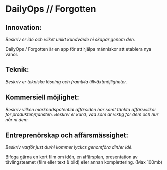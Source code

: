 # DailyOps // Forgotten


## Innovation:
*Beskriv er idé och vilket unikt kundvärde ni skapar genom den.*

DailyOps / Forgotten är en app för att hjälpa människor att etablera nya vanor.




## Teknik:
*Beskriv er tekniska lösning och framtida tillväxtmöjligheter.*



## Kommersiell möjlighet:
*Beskriv vilken marknadspotential affärsidén har samt tänkta affärsvillkor för produkten/tjänsten. Beskriv er kund, vad som är viktig för dem och hur når ni dem.*




## Entreprenörskap och affärsmässighet:
*Beskriv varför just du/ni kommer lyckas genomföra din/er idé.*







Bifoga gärna en kort film om idén, en affärsplan, presentation av tävlingsteamet (film eller text & bild) eller annan komplettering. (Max 100mb)
